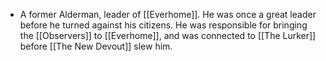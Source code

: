 - A former Alderman, leader of [[Everhome]]. He was once a great leader before he turned against his citizens. He was responsible for bringing the [[Observers]] to [[Everhome]], and was connected to [[The Lurker]] before [[The New Devout]] slew him.